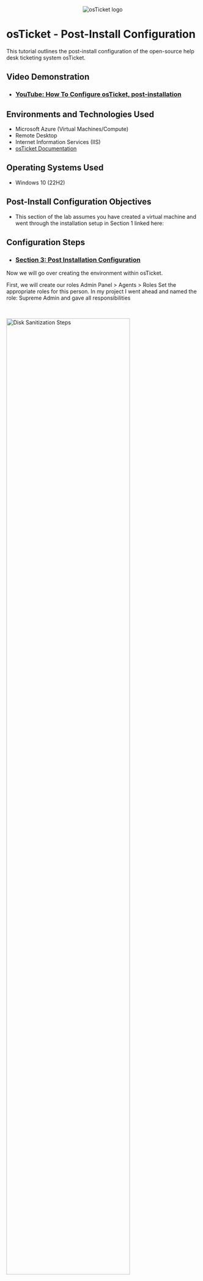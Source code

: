 <p align="center">
<img src="https://i.imgur.com/Clzj7Xs.png" alt="osTicket logo"/>
</p>

<h1>osTicket - Post-Install Configuration</h1>
This tutorial outlines the post-install configuration of the open-source help desk ticketing system osTicket.<br />


<h2>Video Demonstration</h2>

- ### [YouTube: How To Configure osTicket, post-installation](https://www.youtube.com)

<h2>Environments and Technologies Used</h2>

- Microsoft Azure (Virtual Machines/Compute)
- Remote Desktop
- Internet Information Services (IIS)
- [osTicket Documentation](https://docs.osticket.com/en/latest/index.html)

<h2>Operating Systems Used </h2>

- Windows 10</b> (22H2)

<h2>Post-Install Configuration Objectives</h2>

- This section of the lab assumes you have created a virtual machine and went through the installation setup in Section 1 linked here: 

<h2>Configuration Steps</h2>

<p>
  
</p>

- ### [Section 3: Post Installation Configuration](https://www.loom.com/share/426e9de50a50411fafc5f3013b5dcdb4?sid=07ff685a-ce1a-4518-bb0e-0e940a3157ef)
<p>
Now we will go over creating the environment within osTicket.

First, we will create our roles
Admin Panel > Agents > Roles 
Set the appropriate roles for this person.
In my project I went ahead and named the role: Supreme Admin and gave all responsibilities
</p>
<br />

<p>
<img src="https://i.imgur.com/DJmEXEB.png" height="80%" width="80%" alt="Disk Sanitization Steps"/>
</p>
<p>
Next we will create Departments
Admin Panel > Agents > Departments 
Create the department which is of need for your organization
In this lab I created the role: System Administrators
</p>
<br />

<p>
<img src="https://i.imgur.com/DJmEXEB.png" height="80%" width="80%" alt="Disk Sanitization Steps"/>
</p>
<p>
Next we created Teams
Admin Panel > Agent > Teams 
Depending on your organization each team will need to be defined
In this lab I created the team: Level II Support
</p>
<br />

<br />

<p>
<img src="https://i.imgur.com/DJmEXEB.png" height="80%" width="80%" alt="Disk Sanitization Steps"/>
</p>
<p>
Next we created Agents:
Admin Panel > Agents > Add New
First Name: John -- Last Name: Cena -- Email Address: john.cena@osTicket.com -- Username: john.cena -- 
Click "Set Password" and then uncheck "Send the agent a password reset email". Create a password for this user. Uncheck "Require password change at next login". Make sure to click "Set"

Note: Another Agent was created and shown in the lab.

Extra Note: When giving permissions for the agents make sure it applies to what your organization needs. For this project, I gave John access to System Administrators and Extended Access to Support. Whatever the agent receives as their access is what they can see in the Agent Panel. Video below goes through that.

- ### [Providing access to agents](https://www.loom.com/share/f4f538649e004dfca13965a640c494e3?sid=d4a8a437-b00e-4218-a15c-0570775c2e55)
</p>
<br />

<br />

<p>
<img src="https://i.imgur.com/DJmEXEB.png" height="80%" width="80%" alt="Disk Sanitization Steps"/>
</p>
<p>
Next we created Users:
Agent Panel > Users > Add New
First Name: Seth -- Last Name: Rollins -- Email Address: seth.rollins@osTicket.com -- 
Note: Another User was created and shown in the lab.
</p>
<br />

<p>
Next we created SLA's (Service Level Agreement):
Admin Panel > Manage > SLA
I created three levels of SLA
SLA-A > Grace Period: 1 hour > Schedule: 24/7
SLA-B > Grace Period: 4 hours > Schedule: 24/7
SLA-C > Grace Period: 8 hours > Schedule: Monday - Friday 8am - 5pm with U.S. Holidays
</p>
<br />

<br />

<p>
Next we created Help Topics
Admin Panel > Manage > Help Topics
  The examples used were:
  Business Critical Outage
  Personal Computer Issues
  Equipment Request
  Password Reset
</p>
<br />

<hr>
<h1><p align=center>All Done</p></h1

<h2><p align=center>Next Demonstration:<br><a href="https://github.com/YossefElsawy/ticket-lifecycle">Ticket Lifecycle Examples</a></p></h2>
